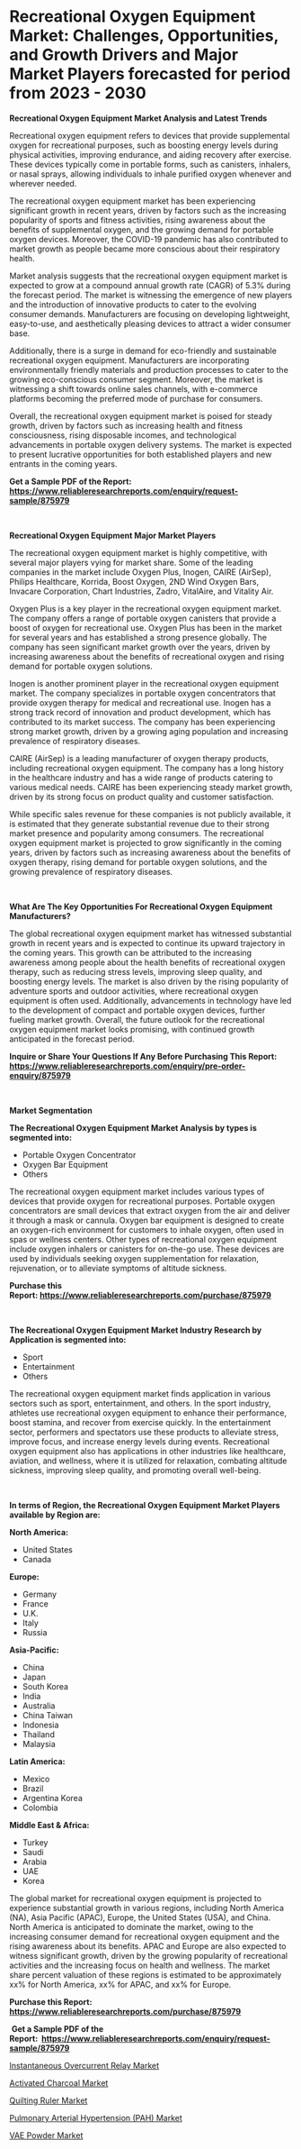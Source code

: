 <p><h1>Recreational Oxygen Equipment Market: Challenges, Opportunities, and Growth Drivers and Major Market Players forecasted for period from 2023 - 2030</h1></p><p><strong>Recreational Oxygen Equipment Market Analysis and Latest Trends</strong></p>
<p><p>Recreational oxygen equipment refers to devices that provide supplemental oxygen for recreational purposes, such as boosting energy levels during physical activities, improving endurance, and aiding recovery after exercise. These devices typically come in portable forms, such as canisters, inhalers, or nasal sprays, allowing individuals to inhale purified oxygen whenever and wherever needed.</p><p>The recreational oxygen equipment market has been experiencing significant growth in recent years, driven by factors such as the increasing popularity of sports and fitness activities, rising awareness about the benefits of supplemental oxygen, and the growing demand for portable oxygen devices. Moreover, the COVID-19 pandemic has also contributed to market growth as people became more conscious about their respiratory health.</p><p>Market analysis suggests that the recreational oxygen equipment market is expected to grow at a compound annual growth rate (CAGR) of 5.3% during the forecast period. The market is witnessing the emergence of new players and the introduction of innovative products to cater to the evolving consumer demands. Manufacturers are focusing on developing lightweight, easy-to-use, and aesthetically pleasing devices to attract a wider consumer base.</p><p>Additionally, there is a surge in demand for eco-friendly and sustainable recreational oxygen equipment. Manufacturers are incorporating environmentally friendly materials and production processes to cater to the growing eco-conscious consumer segment. Moreover, the market is witnessing a shift towards online sales channels, with e-commerce platforms becoming the preferred mode of purchase for consumers.</p><p>Overall, the recreational oxygen equipment market is poised for steady growth, driven by factors such as increasing health and fitness consciousness, rising disposable incomes, and technological advancements in portable oxygen delivery systems. The market is expected to present lucrative opportunities for both established players and new entrants in the coming years.</p></p>
<p><strong>Get a Sample PDF of the Report:&nbsp; <a href="https://www.reliableresearchreports.com/enquiry/request-sample/875979">https://www.reliableresearchreports.com/enquiry/request-sample/875979</a></strong></p>
<p>&nbsp;</p>
<p><strong>Recreational Oxygen Equipment Major Market Players</strong></p>
<p><p>The recreational oxygen equipment market is highly competitive, with several major players vying for market share. Some of the leading companies in the market include Oxygen Plus, Inogen, CAIRE (AirSep), Philips Healthcare, Korrida, Boost Oxygen, 2ND Wind Oxygen Bars, Invacare Corporation, Chart Industries, Zadro, VitalAire, and Vitality Air.</p><p>Oxygen Plus is a key player in the recreational oxygen equipment market. The company offers a range of portable oxygen canisters that provide a boost of oxygen for recreational use. Oxygen Plus has been in the market for several years and has established a strong presence globally. The company has seen significant market growth over the years, driven by increasing awareness about the benefits of recreational oxygen and rising demand for portable oxygen solutions.</p><p>Inogen is another prominent player in the recreational oxygen equipment market. The company specializes in portable oxygen concentrators that provide oxygen therapy for medical and recreational use. Inogen has a strong track record of innovation and product development, which has contributed to its market success. The company has been experiencing strong market growth, driven by a growing aging population and increasing prevalence of respiratory diseases.</p><p>CAIRE (AirSep) is a leading manufacturer of oxygen therapy products, including recreational oxygen equipment. The company has a long history in the healthcare industry and has a wide range of products catering to various medical needs. CAIRE has been experiencing steady market growth, driven by its strong focus on product quality and customer satisfaction.</p><p>While specific sales revenue for these companies is not publicly available, it is estimated that they generate substantial revenue due to their strong market presence and popularity among consumers. The recreational oxygen equipment market is projected to grow significantly in the coming years, driven by factors such as increasing awareness about the benefits of oxygen therapy, rising demand for portable oxygen solutions, and the growing prevalence of respiratory diseases.</p></p>
<p>&nbsp;</p>
<p><strong>What Are The Key Opportunities For Recreational Oxygen Equipment Manufacturers?</strong></p>
<p><p>The global recreational oxygen equipment market has witnessed substantial growth in recent years and is expected to continue its upward trajectory in the coming years. This growth can be attributed to the increasing awareness among people about the health benefits of recreational oxygen therapy, such as reducing stress levels, improving sleep quality, and boosting energy levels. The market is also driven by the rising popularity of adventure sports and outdoor activities, where recreational oxygen equipment is often used. Additionally, advancements in technology have led to the development of compact and portable oxygen devices, further fueling market growth. Overall, the future outlook for the recreational oxygen equipment market looks promising, with continued growth anticipated in the forecast period.</p></p>
<p><strong>Inquire or Share Your Questions If Any Before Purchasing This Report: <a href="https://www.reliableresearchreports.com/enquiry/pre-order-enquiry/875979">https://www.reliableresearchreports.com/enquiry/pre-order-enquiry/875979</a></strong></p>
<p>&nbsp;</p>
<p><strong>Market Segmentation</strong></p>
<p><strong>The Recreational Oxygen Equipment Market Analysis by types is segmented into:</strong></p>
<p><ul><li>Portable Oxygen Concentrator</li><li>Oxygen Bar Equipment</li><li>Others</li></ul></p>
<p><p>The recreational oxygen equipment market includes various types of devices that provide oxygen for recreational purposes. Portable oxygen concentrators are small devices that extract oxygen from the air and deliver it through a mask or cannula. Oxygen bar equipment is designed to create an oxygen-rich environment for customers to inhale oxygen, often used in spas or wellness centers. Other types of recreational oxygen equipment include oxygen inhalers or canisters for on-the-go use. These devices are used by individuals seeking oxygen supplementation for relaxation, rejuvenation, or to alleviate symptoms of altitude sickness.</p></p>
<p><strong>Purchase this Report:&nbsp;<a href="https://www.reliableresearchreports.com/purchase/875979">https://www.reliableresearchreports.com/purchase/875979</a></strong></p>
<p>&nbsp;</p>
<p><strong>The Recreational Oxygen Equipment Market Industry Research by Application is segmented into:</strong></p>
<p><ul><li>Sport</li><li>Entertainment</li><li>Others</li></ul></p>
<p><p>The recreational oxygen equipment market finds application in various sectors such as sport, entertainment, and others. In the sport industry, athletes use recreational oxygen equipment to enhance their performance, boost stamina, and recover from exercise quickly. In the entertainment sector, performers and spectators use these products to alleviate stress, improve focus, and increase energy levels during events. Recreational oxygen equipment also has applications in other industries like healthcare, aviation, and wellness, where it is utilized for relaxation, combating altitude sickness, improving sleep quality, and promoting overall well-being.</p></p>
<p>&nbsp;</p>
<p><strong>In terms of Region, the Recreational Oxygen Equipment Market Players available by Region are:</strong></p>
<p>
    <p> <strong> North America: </strong>
        <ul>
            <li>United States</li>
            <li>Canada</li>
        </ul>
        </p> 
    <p> <strong> Europe: </strong>
        <ul>
            <li>Germany</li>
            <li>France</li>
            <li>U.K.</li>
            <li>Italy</li>
            <li>Russia</li>
        </ul>
        </p> 
    <p> <strong> Asia-Pacific: </strong>
        <ul>
            <li>China</li>
            <li>Japan</li>
            <li>South Korea</li>
            <li>India</li>
            <li>Australia</li>
            <li>China Taiwan</li>
            <li>Indonesia</li>
            <li>Thailand</li>
            <li>Malaysia</li>
        </ul>
        </p> 
    <p> <strong> Latin America: </strong>
        <ul>
            <li>Mexico</li>
            <li>Brazil</li>
            <li>Argentina Korea</li>
            <li>Colombia</li>
        </ul>
        </p> 
    <p> <strong> Middle East & Africa: </strong>
        <ul>
            <li>Turkey</li>
            <li>Saudi</li>
            <li>Arabia</li>
            <li>UAE</li>
            <li>Korea</li>
        </ul>
    </p>
    </p>
<p><p>The global market for recreational oxygen equipment is projected to experience substantial growth in various regions, including North America (NA), Asia Pacific (APAC), Europe, the United States (USA), and China. North America is anticipated to dominate the market, owing to the increasing consumer demand for recreational oxygen equipment and the rising awareness about its benefits. APAC and Europe are also expected to witness significant growth, driven by the growing popularity of recreational activities and the increasing focus on health and wellness. The market share percent valuation of these regions is estimated to be approximately xx% for North America, xx% for APAC, and xx% for Europe.</p></p>
<p><strong>Purchase this Report: <a href="https://www.reliableresearchreports.com/purchase/875979">https://www.reliableresearchreports.com/purchase/875979</a></strong></p>
<p>&nbsp;<strong>Get a Sample PDF of the Report:&nbsp;&nbsp;<a href="https://www.reliableresearchreports.com/enquiry/request-sample/875979">https://www.reliableresearchreports.com/enquiry/request-sample/875979</a></strong></p>
<p><strong></strong></p>
<p><p><a href="https://www.reportprime.com/instantaneous-overcurrent-relay-r2413">Instantaneous Overcurrent Relay Market</a></p><p><a href="https://www.linkedin.com/pulse/activated-charcoal-market-size-2023-2030-global-industrial-givoc/">Activated Charcoal Market</a></p><p><a href="https://github.com/GroverBarry/Market-Research-Report-List-1/blob/main/quilting-ruler-market.md">Quilting Ruler Market</a></p><p><a href="https://issuu.com/reportprime-2/docs/pulmonary-arterial-hypertension-pah-market-size-20?fr=xKAE9_zU1NQ">Pulmonary Arterial Hypertension (PAH) Market</a></p><p><a href="https://www.linkedin.com/pulse/vae-powder-market-share-amp-new-trends-analysis-report-h7gie/">VAE Powder Market</a></p></p>